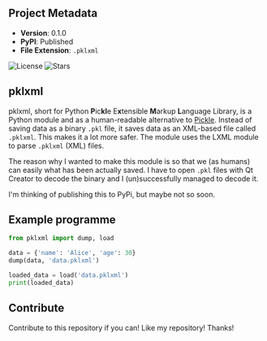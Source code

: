 ## Project Metadata

- **Version**: 0.1.0
- **PyPI**: Published
- **File Extension**: `.pklxml`

![License](https://img.shields.io/github/license/RAPTOR7762/pklxml)
![Stars](https://img.shields.io/github/stars/RAPTOR7762/pklxml)

## pklxml

pklxml, short for Python **P**ic**kl**e E**x**tensible **M**arkup **L**anguage Library, is a Python module and as a human-readable alternative to [Pickle](https://docs.python.org/3/library/pickle.html). Instead of saving data as a binary `.pkl` file, it saves data as an XML-based file called `.pklxml`. This makes it a lot more safer. The module uses the LXML module to parse `.pklxml` (XML) files.

The reason why I wanted to make this module is so that we (as humans) can easily what has been actually saved. I have to open `.pkl` files with Qt Creator to decode the binary and I (un)successfully managed to decode it.

I'm thinking of publishing this to PyPi, but maybe not so soon.

## Example programme
```python
from pklxml import dump, load

data = {'name': 'Alice', 'age': 30}
dump(data, 'data.pklxml')

loaded_data = load('data.pklxml')
print(loaded_data)
```
## Contribute

Contribute to this repository if you can! Like my repository! Thanks!
